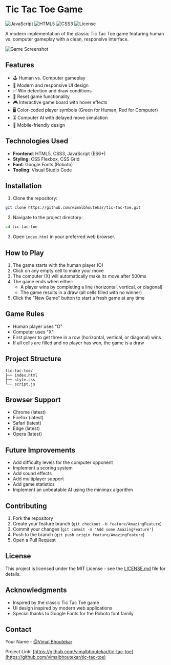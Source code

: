 # Tic Tac Toe Game

![JavaScript](https://img.shields.io/badge/JavaScript-ES6+-yellow.svg)
![HTML5](https://img.shields.io/badge/HTML-5-orange.svg)
![CSS3](https://img.shields.io/badge/CSS-3-blue.svg)
![License](https://img.shields.io/badge/License-MIT-green.svg)

A modern implementation of the classic Tic Tac Toe game featuring human vs. computer gameplay with a clean, responsive interface.

![Game Screenshot](/screenshot.png) <!-- Add your screenshot here -->

## Features

- 🕹️ Human vs. Computer gameplay
- 🎨 Modern and responsive UI design
- ✅ Win detection and draw conditions
- 🔄 Reset game functionality
- 🎮 Interactive game board with hover effects
- 🖥️ Color-coded player symbols (Green for Human, Red for Computer)
- ⏳ Computer AI with delayed move simulation
- 📱 Mobile-friendly design

## Technologies Used

- **Frontend**: HTML5, CSS3, JavaScript (ES6+)
- **Styling**: CSS Flexbox, CSS Grid
- **Font**: Google Fonts (Roboto)
- **Tooling**: Visual Studio Code

## Installation

1. Clone the repository:
```bash
git clone https://github.com/vimalbhoutekar/tic-tac-toe.git
```

2. Navigate to the project directory:
```bash
cd tic-tac-toe
```

3. Open `index.html` in your preferred web browser.

## How to Play

1. The game starts with the human player (O)
2. Click on any empty cell to make your move
3. The computer (X) will automatically make its move after 500ms
4. The game ends when either:
   - A player wins by completing a line (horizontal, vertical, or diagonal)
   - The game results in a draw (all cells filled with no winner)
5. Click the "New Game" button to start a fresh game at any time

## Game Rules

- Human player uses "O"
- Computer uses "X"
- First player to get three in a row (horizontal, vertical, or diagonal) wins
- If all cells are filled and no player has won, the game is a draw

## Project Structure

```
tic-tac-toe/
├── index.html
├── style.css
└── script.js
```

## Browser Support

- Chrome (latest)
- Firefox (latest)
- Safari (latest)
- Edge (latest)
- Opera (latest)

## Future Improvements

- Add difficulty levels for the computer opponent
- Implement a scoring system
- Add sound effects
- Add multiplayer support
- Add game statistics
- Implement an unbeatable AI using the minimax algorithm

## Contributing

1. Fork the repository
2. Create your feature branch (`git checkout -b feature/AmazingFeature`)
3. Commit your changes (`git commit -m 'Add some AmazingFeature'`)
4. Push to the branch (`git push origin feature/AmazingFeature`)
5. Open a Pull Request

## License

This project is licensed under the MIT License - see the [LICENSE.md](LICENSE.md) file for details.

## Acknowledgments

- Inspired by the classic Tic Tac Toe game
- UI design inspired by modern web applications
- Special thanks to Google Fonts for the Roboto font family

## Contact

Your Name - [@Vimal Bhoutekar](https://github.com/vimalbhoutekar)

Project Link: [https://github.com/vimalbhoutekar/tic-tac-toe](https://github.com/vimalbhoutekar/tic-tac-toe)